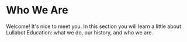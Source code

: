 # Who We Are

Welcome! It's nice to meet you. In this section you will learn a little about Lullabot Education: what we do, our history, and who we are.

